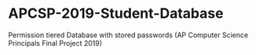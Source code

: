 # APCSP-2019-Student-Database
Permission tiered Database with stored passwords (AP Computer Science Principals Final Project 2019)
